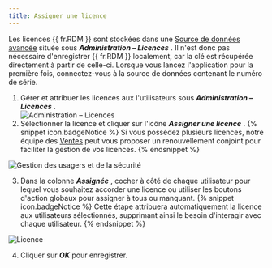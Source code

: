 ```yaml
---
title: Assigner une licence
---
```

Les licences {{ fr.RDM }} sont stockées dans une [Source de données avancée](DataSources_Advanced) située sous ***Administration – Licences*** . Il n&apos;est donc pas nécessaire d&apos;enregistrer {{ fr.RDM }} localement, car la clé est récupérée directement à partir de celle-ci. Lorsque vous lancez l&apos;application pour la première fois, connectez-vous à la source de données contenant le numéro de série.  

1. Gérer et attribuer les licences aux l&apos;utilisateurs sous ***Administration – Licences*** .  
![Administration – Licences](/img/fr/rdm/windows/clip3417.png) 
1. Sélectionner la licence et cliquer sur l&apos;icône ***Assigner une licence*** . 
{% snippet icon.badgeNotice %} 
Si vous possédez plusieurs licences, notre équipe des [Ventes](mailto:sales@devolutions.net?subject=Co-terminate%20all%20my%20RDM%20licenses) peut vous proposer un renouvellement conjoint pour faciliter la gestion de vos licences. 
{% endsnippet %}
 
![Gestion des usagers et de la sécurité](/img/fr/rdm/windows/RdmWin4102.png) 

3. Dans la colonne ***Assignée*** , cocher à côté de chaque utilisateur pour lequel vous souhaitez accorder une licence ou utiliser les boutons d&apos;action globaux pour assigner à tous ou manquant. 
{% snippet icon.badgeNotice %} 
Cette étape attribuera automatiquement la licence aux utilisateurs sélectionnés, supprimant ainsi le besoin d&apos;interagir avec chaque utilisateur. 
{% endsnippet %}
 
![Licence](/img/fr/rdm/windows/RdmWin4103.png) 

4. Cliquer sur ***OK*** pour enregistrer. 

